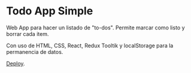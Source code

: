# Todo App Simple

Web App para hacer un listado de "to-dos". Permite marcar como listo y borrar cada item.

Con uso de HTML, CSS, React, Redux Tooltik y localStorage para la permanencia de datos.

[Deploy](https://simple-app-todo.netlify.app/).